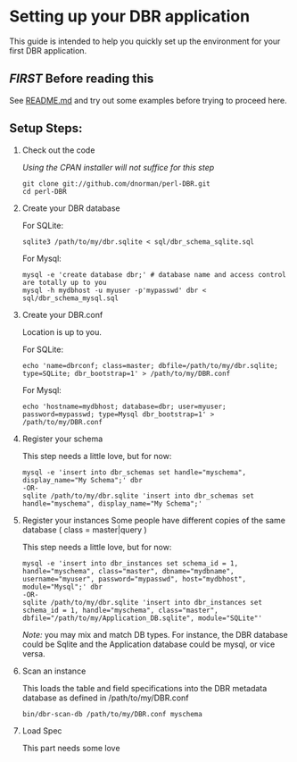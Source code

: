Setting up your DBR application
===
This guide is intended to help you quickly set up the environment for your first DBR application.


*FIRST* Before reading this
---

See [README.md](https://github.com/dnorman/perl-DBR/blob/master/README.md) and try out some examples before trying to proceed here.


Setup Steps:
---

 1. Check out the code

    *Using the CPAN installer will not suffice for this step*

        git clone git://github.com/dnorman/perl-DBR.git
        cd perl-DBR

 2. Create your DBR database

    For SQLite:

        sqlite3 /path/to/my/dbr.sqlite < sql/dbr_schema_sqlite.sql

    For Mysql:

        mysql -e 'create database dbr;' # database name and access control are totally up to you
        mysql -h mydbhost -u myuser -p'mypasswd' dbr < sql/dbr_schema_mysql.sql

 3. Create your DBR.conf

    Location is up to you.

    For SQLite:

        echo 'name=dbrconf; class=master; dbfile=/path/to/my/dbr.sqlite; type=SQLite; dbr_bootstrap=1' > /path/to/my/DBR.conf

    For Mysql:

        echo 'hostname=mydbhost; database=dbr; user=myuser; password=mypasswd; type=Mysql dbr_bootstrap=1' > /path/to/my/DBR.conf

 4. Register your schema

    This step needs a little love, but for now:

        mysql -e 'insert into dbr_schemas set handle="myschema", display_name="My Schema";' dbr
        -OR-
        sqlite /path/to/my/dbr.sqlite 'insert into dbr_schemas set handle="myschema", display_name="My Schema";'

 5. Register your instances
    Some people have different copies of the same database ( class = master|query )

    This step needs a little love, but for now:

        mysql -e 'insert into dbr_instances set schema_id = 1, handle="myschema", class="master", dbname="mydbname", username="myuser", password="mypasswd", host="mydbhost", module="Mysql";' dbr
        -OR-
        sqlite /path/to/my/dbr.sqlite 'insert into dbr_instances set schema_id = 1, handle="myschema", class="master", dbfile="/path/to/my/Application_DB.sqlite", module="SQLite"'

    *Note:* you may mix and match DB types. For instance, the DBR database could be Sqlite and the Application database could be mysql, or vice versa.

 6. Scan an instance

    This loads the table and field specifications into the DBR metadata database as defined in /path/to/my/DBR.conf

        bin/dbr-scan-db /path/to/my/DBR.conf myschema

 7. Load Spec

    This part needs some love


